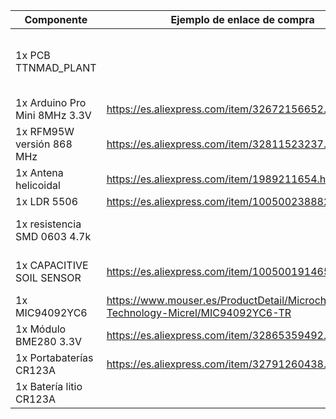 |Componente|Ejemplo de enlace de compra|Observaciones|
|---|---|---|
|1x PCB TTNMAD_PLANT||Archivos Gerber disponibles en el repositorio des dispositivo TTNMAD_PLANT_FREE|
|1x Arduino Pro Mini 8MHz 3.3V|https://es.aliexpress.com/item/32672156652.html||
|1x RFM95W versión 868 MHz|https://es.aliexpress.com/item/32811523237.html||
|1x Antena helicoidal|https://es.aliexpress.com/item/1989211654.html||
|1x LDR 5506|https://es.aliexpress.com/item/1005002388823502.html||
|1x resistencia SMD 0603 4.7k||Resistencia para el divisor resistivo de la LDR|
|1x CAPACITIVE SOIL SENSOR|https://es.aliexpress.com/item/1005001914653912.html|Debe ser la versión 2 (las anteriores tienen un fallo)|
|1x MIC94092YC6|https://www.mouser.es/ProductDetail/Microchip-Technology-Micrel/MIC94092YC6-TR||
|1x Módulo BME280 3.3V|https://es.aliexpress.com/item/32865359492.html||
|1x Portabaterías CR123A|https://es.aliexpress.com/item/32791260438.html||
|1x Batería litio CR123A|||